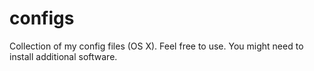 # configs

Collection of my config files (OS X). Feel free to use. You might need to install additional software.
